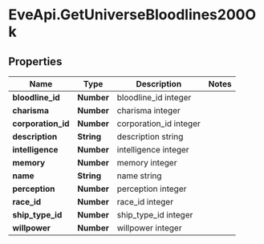 # EveApi.GetUniverseBloodlines200Ok

## Properties
Name | Type | Description | Notes
------------ | ------------- | ------------- | -------------
**bloodline_id** | **Number** | bloodline_id integer | 
**charisma** | **Number** | charisma integer | 
**corporation_id** | **Number** | corporation_id integer | 
**description** | **String** | description string | 
**intelligence** | **Number** | intelligence integer | 
**memory** | **Number** | memory integer | 
**name** | **String** | name string | 
**perception** | **Number** | perception integer | 
**race_id** | **Number** | race_id integer | 
**ship_type_id** | **Number** | ship_type_id integer | 
**willpower** | **Number** | willpower integer | 


